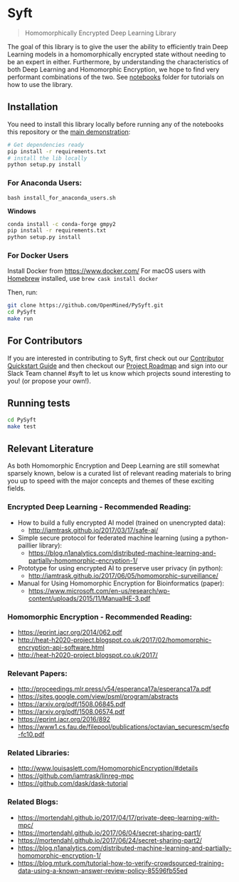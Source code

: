 # Syft

> Homomorphically Encrypted Deep Learning Library

The goal of this library is to give the user the ability to efficiently train Deep Learning models in a homomorphically encrypted state without needing to be an expert in either. Furthermore, by understanding the characteristics of both Deep Learning and Homomorphic Encryption, we hope to find very performant combinations of the two.  See [notebooks](./notebooks) folder for tutorials on how to use the library.

## Installation

You need to install this library locally before running any of the notebooks this repository or the [main demonstration](https://github.com/OpenMined/sonar):

```sh
# Get dependencies ready
pip install -r requirements.txt
# install the lib locally
python setup.py install
```

### For Anaconda Users:

```
bash install_for_anaconda_users.sh
```
**Windows**
```sh
conda install -c conda-forge gmpy2
pip install -r requirements.txt
python setup.py install
```

### For Docker Users

Install Docker from https://www.docker.com/
For macOS users with [Homebrew](https://brew.sh/) installed, use `brew cask install docker`

Then, run:

```sh
git clone https://github.com/OpenMined/PySyft.git
cd PySyft
make run
```

## For Contributors

If you are interested in contributing to Syft, first check out our [Contributor Quickstart Guide](https://github.com/OpenMined/Docs/blob/master/contributing/quickstart.md) and then checkout our [Project Roadmap](https://github.com/OpenMined/Syft/blob/master/ROADMAP.md) and sign into our Slack Team channel #syft to let us know which projects sound interesting to you! (or propose your own!).

## Running tests

```sh
cd PySyft
make test
```

## Relevant Literature

As both Homomorphic Encryption and Deep Learning are still somewhat sparsely known, below is a curated list of relevant reading materials to bring you up to speed with the major concepts and themes of these exciting fields.

### Encrypted Deep Learning - Recommended Reading:
- How to build a fully encrypted AI model (trained on unencrypted data):  
  - http://iamtrask.github.io/2017/03/17/safe-ai/
- Simple secure protocol for federated machine learning (using a python-paillier library):  
  - https://blog.n1analytics.com/distributed-machine-learning-and-partially-homomorphic-encryption-1/
- Prototype for using encrypted AI to preserve user privacy (in python):  
  - http://iamtrask.github.io/2017/06/05/homomorphic-surveillance/
- Manual for Using Homomorphic Encryption for Bioinformatics (paper):  
  - https://www.microsoft.com/en-us/research/wp-content/uploads/2015/11/ManualHE-3.pdf

### Homomorphic Encryption - Recommended Reading:
- https://eprint.iacr.org/2014/062.pdf
- http://heat-h2020-project.blogspot.co.uk/2017/02/homomorphic-encryption-api-software.html
- http://heat-h2020-project.blogspot.co.uk/2017/

### Relevant Papers:
- http://proceedings.mlr.press/v54/esperanca17a/esperanca17a.pdf
- https://sites.google.com/view/psml/program/abstracts
- https://arxiv.org/pdf/1508.06845.pdf
- https://arxiv.org/pdf/1508.06574.pdf
- https://eprint.iacr.org/2016/892
- https://www1.cs.fau.de/filepool/publications/octavian_securescm/secfp-fc10.pdf

### Related Libraries:
- http://www.louisaslett.com/HomomorphicEncryption/#details
- https://github.com/iamtrask/linreg-mpc
- https://github.com/dask/dask-tutorial

### Related Blogs:
- https://mortendahl.github.io/2017/04/17/private-deep-learning-with-mpc/
- https://mortendahl.github.io/2017/06/04/secret-sharing-part1/
- https://mortendahl.github.io/2017/06/24/secret-sharing-part2/
- https://blog.n1analytics.com/distributed-machine-learning-and-partially-homomorphic-encryption-1/
- https://blog.mturk.com/tutorial-how-to-verify-crowdsourced-training-data-using-a-known-answer-review-policy-85596fb55ed

